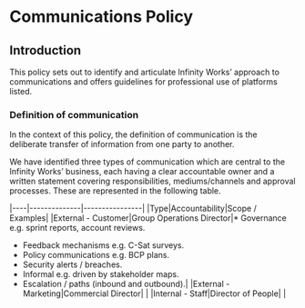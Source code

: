 # Communications Policy

## Introduction

This policy sets out to identify and articulate Infinity Works’ approach to communications and offers guidelines for professional use of platforms listed.

### Definition of communication

In the context of this policy, the definition of communication is the deliberate transfer of information from one party to another.

We have identified three types of communication which are central to the Infinity Works’ business, each having a clear accountable owner and a written statement covering responsibilities, mediums/channels and approval processes. These are represented in the following table.

|----|--------------|----------------|
|Type|Accountability|Scope / Examples|
|External - Customer|Group Operations Director|* Governance e.g. sprint reports, account reviews.
* Feedback mechanisms e.g. C-Sat surveys.
* Policy communications e.g. BCP plans.
* Security alerts / breaches.
* Informal e.g. driven by stakeholder maps.
* Escalation / paths (inbound and outbound).|
|External - Marketing|Commercial Director| |
|Internal - Staff|Director of People| |
